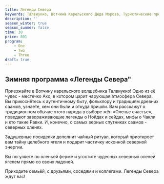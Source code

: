 ```yaml
---
title: Легенды Севера
keywords: Талвиукко, Вотчина Карельского Деда Мороза, Туристические программы и туры, Активный отдых, Отдых в Карелии
description: ''
season_winter: true
season_summer: false
time: 30
price: 801
program:
    - One
    - Two
    - Three
draft: true
---
```


## Зимняя программа «Легенды Севера"

Приезжайте в Вотчину карельского волшебника Талвиукко!
Одно из её чудес - местечко Ахо, в котором царит чарующая атмосфера
Севера. Вы прикоснётесь к аутентичному быту, фольклору и традициям
древних саамов, узнаете, кем они были и откуда пришли. Вам расскажут о
традиционном обычае этого народа в выборе жён «Оленье счастье»,
поведают завораживающие легенды о Нойдах и сейдах, мифы о Чакли и кто
такие Равки. И, конечно, о самых верных спутниках саамов - северных
оленях.

Задушевные посиделки дополнит чайный ритуал, который приоткроет
вам тайну целебного ягеля и подарит частичку исконной северной энергии.

Вы погуляете по оленьей ферме и угостите чудесных северных оленей
ягелем прямо со своих ладоней.

Приходите семьёй, с друзьями, соседями и коллегами.
Легенды Севера ждут вас!